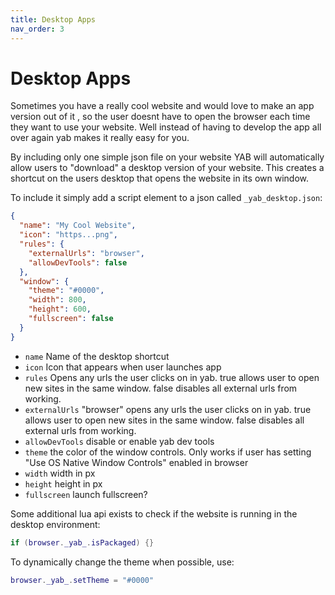 ```yaml
---
title: Desktop Apps
nav_order: 3
---
```

# Desktop Apps
Sometimes you have a really cool website and would love to make an app version out of it , so the user doesnt have to open the browser each time they want to use your website. Well instead of having to develop the app all over again yab makes it really easy for you. 

By including only one simple json file on your website YAB will automatically allow users to "download" a desktop version of your website. This creates a shortcut on the users desktop that opens the website in its own window.

To include it simply add a script element to a json called `_yab_desktop.json`:

```json
{
  "name": "My Cool Website",
  "icon": "https...png",
  "rules": {
    "externalUrls": "browser",
    "allowDevTools": false
  },
  "window": {
    "theme": "#0000",
    "width": 800,
    "height": 600,
    "fullscreen": false
  } 
}
```
- `name` Name of the desktop shortcut
- `icon` Icon that appears when user launches app
- `rules` Opens any urls the user clicks on in yab. true allows user to open new sites in the same window. false disables all external urls from working.
- `externalUrls` "browser" opens any urls the user clicks on in yab. true allows user to open new sites in the same window. false disables all external urls from working.
- `allowDevTools` disable or enable yab dev tools
- `theme` the color of the window controls. Only works if user has setting "Use OS Native Window Controls" enabled in browser
- `width` width in px
- `height` height in px
- `fullscreen` launch fullscreen?

Some additional lua api exists to check if the website is running in the desktop environment:
```lua
if (browser._yab_.isPackaged) {}
```
To dynamically change the theme when possible, use:
```lua
browser._yab_.setTheme = "#0000" 
```
